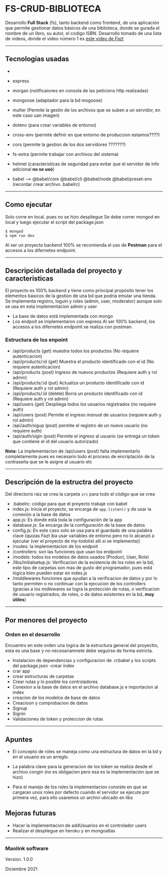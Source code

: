 # FS-CRUD-BIBLIOTECA
Desarrollo **Full Stack** (fs), tanto backend como frontend, de una aplicación que permite gestionar datos básicos de una biblioteca, donde se gurada el nombre de un libro, su autor, el codigo ISBN.
Desarrollo tomado de una lista de videos, donde el video número 1 es [este video de Fazt][video de fazt]
***

## Tecnologías usadas
- 
- express
- morgan (notificaiones en consola de las peticions http realizadas)
- mongoose  (adaptador para la bd mogoose)
- multer (Permite la gestin de los archivos que se suben a un servidor, en este caso uan imagen)
- dotenv (para crear variables de entorno)
- cross-env (permite definir en que entorno de produccion estamos????)
- cors (permite la gestion de los dos servidores ???????)
- fs-extra (permite trabajar con archivos del sistema)





- helmet (caracteristicas de seguridad para evitar que el servidor de info adicional **no se usó**)
- babel --> @babel/core @babel/cli @babel/node @babel/preset-env   (recordar crear archivo .babelrc)

***
## Como ejecutar
Solo corre en local. pues no se hizo despliegue
Se debe correr mongod en local y luego ejecutar el script del package.json
```
$ mongod
$ npm run dev
```
Al ser un proyecto backend 100% se recomienda el uso de **Postman** para el accesos a los difernetes endpoint.

***
## Descripción detallada del proyecto y caracteristicas
El proyecto es 100% backend y tiene como principal propósito tener los elementos básicos de la gestion de una bd que podria emular una tienda. 
Se implementa registro, loguin y roles (admin, user, moderator) aunque solo se usa en esta implementacion admin y user
- La base de datos está implementada con mongo
- Los endpoit se implementaron con express
Al ser 100% backend, los accesos a los difernetes endpoint se realiza con postman.

### Estructura de los enpoint
-   /api/products  (get) muestra todos los productos (No requiere autenticacion)
-   /api/products/:id  (get) Muestra el producto identificado con el id (No requiere autenticacion)
-   /api/products (post) Ingreso de nuevos productos (Requiere auth y rol admin)
-   /api/products/:id (put) Actualiza un producto identificado con id (Requiere auth y rol admin)
-   /api/products/:id (delete) Borra un producto identificado con id (Requiere auth y rol admin)
-   /api/users (get)  Despliega todos los usuarios registrados (no requiere auth)
-   /api/users (post) Permite el ingreso *manual* de usuarios (requiere auth y rol admin)
-   /api/auth/sigup  (post) permite el registro de un nuevo usuario (no requiere auth)
-   /api/auth/sigin (post) Permite el ingreso al usuario (se entrega un token que contiene el id del usuario autorizado)

**Nota:** La implementacion de /api/users (post) falta implementarlo completamente pues es necesario todo el proceso de encriptación de la contraseña que se le asigne al usuario etc


***
## Descripción de la estructra del proyecto
Del directorio raiz se crea la carpeta `src` para todo el código que se crea
- .babelrc: código para que el proyecto trabaje con babel
- index.js: Inicia el proyecto, se encarga de `app.listen()` y de usar la conexión a la base de datos
- app.js: Es donde está toda la configuración de la app 
- database.js: Se encarga de la configuración de la base de datos
- config.js: En este caso solo se usa para el guardado de una palabra clave (quizas Fazt iba usar variables de entorno pero no lo alcanzó a ejecutar (ver el proyecto de my-todolist alli si se implementa))
- /routes: la implementacion de los endpoit
- /controllers: son las funciones que usan los endpoint
- /models: todos los modelos de datos usados (Product, User, Role)
- /libs/initialsetup.js: Verificacion de la existencia de los roles en la bd, este tipo de carpetas son mas de gusto del programador, pues está lógica bien pueden estar en index.js
- /middlewares   funciones que ayudan a la verificacion de datos y por lo tanto permiten o no continuar con la ejecucion de los controllers (gracias a los midlewares se logra la protección de rutas, o verificacion de usuario registrados, de roles, o de datos existentes en la bd, **muy útiles**)

*** 
## Por menores del proyecto

### Orden en el desarrollo
Encuentro en este orden una logica de la estructura general del proyectto, esta es una base y no necesariamnete debe seguirse de forma estricta.

- Instalacion de dependencias y configuracion de .rcbabel y los scripts del package.json
-crear index
- crar app
- crear estructuras de carpetas
- Crear rutas y lo posible los controladores
- Conexion a la base de datos en el archivo database.js e importacion al index
- creacion de los modelos de base de datos
- Creacioon y comprobacion de datos
- Signup
- Signin
- Validaciones de token y proteccion de rutas

***

## Apuntes
-   El concepto de roles se maneja como una estructura de datos en la bd y en el usuario es un arreglo.

-   La palabra clave para la generacion de los token se realiza desde el archivo congin (no es obligacion pero esa es la implementación que se hizo)

-   Para el manejo de los roles la implementacion consiste en que se cargaran unos roles por defecto cuando el servidor se ejecute por primera vez, para ello usaremos un archivi ubicado en libs

## Mejoras futuras
-   Hacer la implementacion de addUsuarios en el controlador users
- Realizar el despliegue en heroku y en mongoatlas
***
### Maolink software
Version. 1.0.0

Diciembre 2021



[video de fazt]:<https://www.youtube.com/watch?v=Fs1G1BcP4BI&list=PLo5lAe9kQrwq7n_REwpZdfggPCBW2ggnh&index=1>